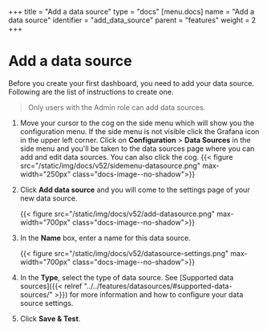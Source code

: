 +++
title = "Add a data source"
type = "docs"
[menu.docs]
name = "Add a data source"
identifier = "add_data_source"
parent = "features"
weight = 2
+++

# Add a data source

Before you create your first dashboard, you need to add your data source. Following are the list of instructions to create one.

> Only users with the Admin role can add data sources.

1. Move your cursor to the cog on the side menu which will show you the configuration menu. If the side menu is not visible click the Grafana icon in the upper left corner. Click on **Configuration** > **Data Sources** in the side menu and you'll be taken to the data sources page
   where you can add and edit data sources. You can also click the cog.
{{< figure src="/static/img/docs/v52/sidemenu-datasource.png" max-width="250px" class="docs-image--no-shadow">}}

1. Click **Add data source** and you will come to the settings page of your new data source.

    {{< figure src="/static/img/docs/v52/add-datasource.png" max-width="700px" class="docs-image--no-shadow">}}

1. In the **Name** box, enter a name for this data source.

    {{< figure src="/static/img/docs/v52/datasource-settings.png" max-width="700px" class="docs-image--no-shadow">}}

1. In the **Type**, select the type of data source. See [Supported data sources]({{< relref "../../features/datasources/#supported-data-sources/" >}}) for more information and how to configure your data source settings.

1. Click **Save & Test**.
